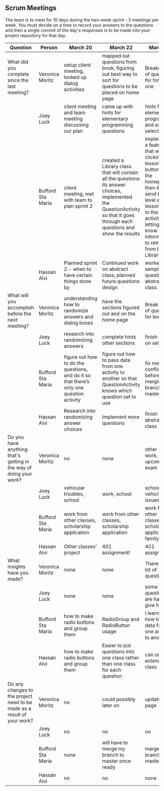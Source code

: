 ## Scrum Meetings
The team is to meet for 10 days during the two-week sprint - 5 meetings per week. You must decide on a time to record your answers to the questions and then a single commit of the day's responses is to be made into your project repository for that day.

Question | Person | March 20 | March 22 | March 23 | day | day | day | day |day | day | day |
------------|---------------------------------------------------------------------|-----|-----|-----|-----|-----|-----|-----|----|-----|-----|                                                              
| What did you complete since the last meeting? | Veronica Moritz | setup client meeting, looked up dialog activities | mapped out questions from book, figuring out best way to sort for questions to be placed on home page | Breakdown of questions for for level one
|            | Joey Luck | client meeting and team meeting discussing our plan | came up with hints for elementary programming questions | hints for elementary programming and some for selections
|            | Bufford Sta Maria | client meeting, met with team to plan sprint 2 | created a Library class that will contain all the questions its answer choices, implemented the QuestionActivity so that it goes through each questions and show the results | implemented a feature so that when clicking a lesson button from the homepage, then it will send the level and lesson data to the next activities, letting them know what information to retrieve from the Library class
|            | Hassan Alvi | Planned sprint 2 - when to have certain things done by | Continued work on abstract class, planned future questions design | worked on sample question and abstract class
| What will you accomplish before the next meeting? | Veronica Moritz | understanding how to randomize answers and dialog boxes | have the sections figured out and on the home page | Break down of questions for level two
|            | Joey Luck | research into randomizing answers | complete hints other sections | finish hints on selections
|            | Bufford Sta Maria | figure out how to do the questions, and do it so that there’s only one question activity | figure out how to pass data from one activity to another so that QuestionActivity knows which question set to use | fix merge conflicts before merging my branch to master
|            | Hassan Alvi | Research into randomizing answer choices | Implement more questions | finish abstract class
| Do you have anything that's getting in the way of doing your work? | Veronica Moritz | no | none | other school work, upcoming exam
|            | Joey Luck | vehicular troubles, school | work, school | school work, vehicle issues
|            | Bufford Sta Maria | work from other classes, scholarship application | work from other classes, scholarship application | work from other classes, scholarship application, family
|            | Hassan Alvi | Other classes’ project | 401 assignment! | 401 assignment
| What insights have you made? | Veronica Moritz | none | none | There are a lot of questions
|            | Joey Luck | none | none | some questions are hard to give hints to
|            | Bufford Sta Maria | how to make radio buttons and group them | RadioGroup and RadioButton usage | I learned how to pass data from one activity to another
|            | Hassan Alvi | how to make radio buttons and group them | Easier to put questions into one class rather than one class for each question | can only extend one class
| Do any changes to the project need to be made as a result of your work? | Veronica Moritz | no | could possibly later on | update home page
|            | Joey Luck | no | no | no
|            | Bufford Sta Maria | none | will have to merge my branch to master once ready | merge my branch to master
|            | Hassan Alvi | no | no | none
